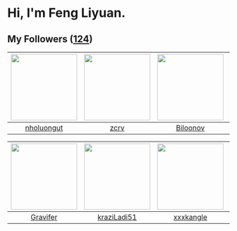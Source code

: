 # Hi, I'm Feng Liyuan.

## My Followers ([124](https://github.com/SunRunAway?tab=followers))

| <img src="https://avatars.githubusercontent.com/u/58627821?v=4" width="150" height="150" /> | <img src="https://avatars.githubusercontent.com/u/119645983?v=4" width="150" height="150" /> | <img src="https://avatars.githubusercontent.com/u/75587879?v=4" width="150" height="150" /> | <img src="https://avatars.githubusercontent.com/u/43768654?v=4" width="150" height="150" /> |
| :-----------------------------------------------------------------------------------------: | :------------------------------------------------------------------------------------------: | :-----------------------------------------------------------------------------------------: | :-----------------------------------------------------------------------------------------: |
|                         [nholuongut](https://github.com/nholuongut)                         |                                [zcrv](https://github.com/zcrv)                               |                           [Biloonov](https://github.com/Biloonov)                           |                            [erwadba](https://github.com/erwadba)                            |

| <img src="https://avatars.githubusercontent.com/u/44160838?v=4" width="150" height="150" /> | <img src="https://avatars.githubusercontent.com/u/120910584?v=4" width="150" height="150" /> | <img src="https://avatars.githubusercontent.com/u/88874211?v=4" width="150" height="150" /> | <img src="https://avatars.githubusercontent.com/u/201035141?v=4" width="150" height="150" /> |
| :-----------------------------------------------------------------------------------------: | :------------------------------------------------------------------------------------------: | :-----------------------------------------------------------------------------------------: | :------------------------------------------------------------------------------------------: |
|                           [Gravifer](https://github.com/Gravifer)                           |                         [kraziLadi51](https://github.com/kraziLadi51)                        |                          [xxxkangle](https://github.com/xxxkangle)                          |                        [max-chen-max](https://github.com/max-chen-max)                       |